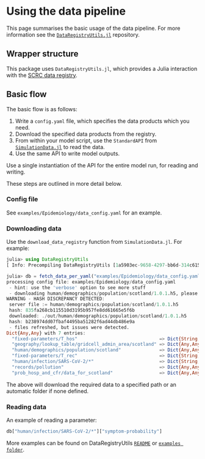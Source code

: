 # Using the data pipeline

This page summarises the basic usage of the data pipeline.
For more information see the [`DataRegistryUtils.jl`](https://github.com/ScottishCovidResponse/DataRegistryUtils.jl)
repository.

## Wrapper structure

This package uses `DataRegistryUtils.jl`, which provides a Julia interaction with the [SCRC data registry](https://data.scrc.uk).

## Basic flow

The basic flow is as follows:

1. Write a `config.yaml` file, which specifies the data products which you need.
2. Download the specified data products from the registry.
3. From within your model script, use the `StandardAPI` from [`SimulationData.jl`](https://github.com/ScottishCovidResponse/SimulationData.jl) to read the data.
4. Use the same API to write model outputs.

Use a single instantiation of the API for the entire model run, for reading and writing.

These steps are outlined in more detail below.

### Config file

See `examples/Epidemiology/data_config.yaml` for an example.

### Downloading data

Use the `download_data_registry` function from `SimulationData.jl`. For example:
```julia
julia> using DataRegistryUtils
[ Info: Precompiling DataRegistryUtils [1a5903ec-9658-4297-bb6d-314c615f2e02]

julia> db = fetch_data_per_yaml("examples/Epidemiology/data_config.yaml")
processing config file: examples/Epidemiology/data_config.yaml
 - hint: use the 'verbose' option to see more stuff
 - downloading human/demographics/population/scotland/1.0.1.h5, please wait...
WARNING - HASH DISCREPANCY DETECTED:
 server file := human/demographics/population/scotland/1.0.1.h5
 hash: 835fa268cb115510d3195b957fe8dd61665e5f6b
 downloaded: ./out/human/demographics/population/scotland/1.0.1.h5
 hash: b238974dd07fbaf4495ba51282f6ad44db486e9a
 - files refreshed, but issues were detected.
Dict{Any,Any} with 7 entries:
  "fixed-parameters/T_hos"                              => Dict{String,Any}("T_hos"=>Dict{String,Any}("value"=>5,"type"=>"point-estim…
  "geography/lookup_table/gridcell_admin_area/scotland" => Dict{Any,Any}("/conversiontable/scotland"=>NamedTuple{(:grid1km_id, :grid1…
  "human/demographics/population/scotland"              => Dict{Any,Any}("/travel_to_work_area/age/genders"=>[87.0 93.0 … 22.0 37.0; …
  "fixed-parameters/T_rec"                              => Dict{String,Any}("T_rec"=>Dict{String,Any}("value"=>11,"type"=>"point-esti…
  "human/infection/SARS-CoV-2/*"                        => Dict{String,Any}("symptom-probability"=>Dict{String,Any}("value"=>0.692,"t…
  "records/pollution"                                   => Dict{Any,Any}("/array"=>[NaN NaN; NaN NaN; … ; NaN NaN; NaN NaN])
  "prob_hosp_and_cfr/data_for_scotland"                 => Dict{Any,Any}("/cfr_byage"=>NamedTuple{(:p_h, :cfr, :p_d),Tuple{Float64,Fl…

```

The above will download the required data to a specified path or an automatic folder if none defined.

### Reading data

An example of reading a parameter:

```julia
db["human/infection/SARS-CoV-2/*"]["symptom-probability"]
```

More examples can be found on DataRegistryUtils [`README`](https://github.com/ScottishCovidResponse/DataRegistryUtils.jl#readme) or [`examples folder`](https://github.com/ScottishCovidResponse/DataRegistryUtils.jl/tree/main/examples).

